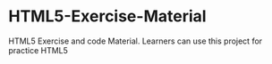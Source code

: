 # HTML5-Exercise-Material
HTML5 Exercise and code Material. Learners can use this project for practice HTML5
